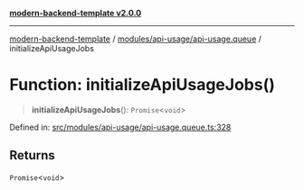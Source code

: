 [**modern-backend-template v2.0.0**](../../../../README.md)

***

[modern-backend-template](../../../../modules.md) / [modules/api-usage/api-usage.queue](../README.md) / initializeApiUsageJobs

# Function: initializeApiUsageJobs()

> **initializeApiUsageJobs**(): `Promise`\<`void`\>

Defined in: [src/modules/api-usage/api-usage.queue.ts:328](https://github.com/maemreyo/saas-4cus-nodejs/blob/2a5b3f3aa11335dfa561e80e1feabb8e6084261e/src/modules/api-usage/api-usage.queue.ts#L328)

## Returns

`Promise`\<`void`\>
